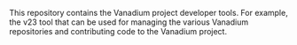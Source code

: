 This repository contains the Vanadium project developer tools. For
example, the v23 tool that can be used for managing the various
Vanadium repositories and contributing code to the Vanadium project.
